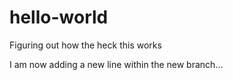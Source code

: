 # hello-world
Figuring out how the heck this works

I am now adding a new line within the new branch...
